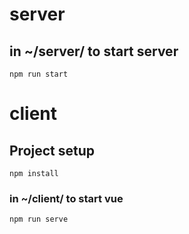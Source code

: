 # server

## in ~/server/ to start server
```
npm run start
```

# client

## Project setup
```
npm install
```

### in ~/client/ to start vue
```
npm run serve
```

